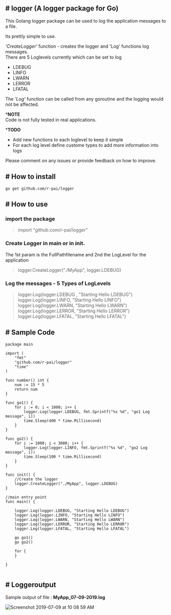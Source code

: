 ## # logger (A logger package for Go)

This Golang logger package can be used to log the application messages to a file.

Its prettly simple to use. 

*'CreateLogger'* function - creates the logger and 'Log' functions log messages.   
There are 5 Loglevels currently which can be set to log 
- LDEBUG 
- LINFO 
- LWARN
- LERROR
- LFATAL

The *'Log'* function can be called from any goroutine and the logging would not be affected.  

***NOTE**  
    Code is not fully tested in real applications.
 
***TODO**  
- Add new functions to each loglevel to keep it simple  
- For each log level define custome types to add more information into logs  

Please comment on any issues or provide feedback on how to improve.  

## # How to install
```
go get github.com/r-pai/logger
```

## # How to use

### import the package

>import "github.com/r-pai/logger"

### Create Logger in main or in init.  
The 1st param is the FullPathfilename and 2nd the LogLevel for the application

>logger.CreateLogger("./MyApp", logger.LDEBUG)

### Log the messages - 5 Types of LogLevels 

>logger.Log(logger.LDEBUG , "Starting Hello LDEBUG")  
>logger.Log(logger.LINFO, "Starting Hello LINFO")  
>logger.Log(logger.LWARN, "Starting Hello LWARN")  
>logger.Log(logger.LERROR, "Starting Hello LERROR")  
>logger.Log(logger.LFATAL, "Starting Hello LFATAL")  


## # Sample Code
```golang
package main

import (
	"fmt"
	"github.com/r-pai/logger"
	"time"
)

func number() int {
	num := 15 * 5
	return num
}

func go1() {
	for i := 0; i < 1000; i++ {
		logger.Log(logger.LDEBUG, fmt.Sprintf("%s %d", "go1 Log message", i))
		time.Sleep(400 * time.Millisecond)
	}
}

func go2() {
	for i := 1000; i < 3000; i++ {
		logger.Log(logger.LINFO, fmt.Sprintf("%s %d", "go2 Log message", i))
		time.Sleep(100 * time.Millisecond)
	}
}

func init() {
	//Create the logger
	logger.CreateLogger("./MyApp", logger.LDEBUG)
}

//main entry point
func main() {

	logger.Log(logger.LDEBUG, "Starting Hello LDEBUG")
	logger.Log(logger.LINFO, "Starting Hello LINFO")
	logger.Log(logger.LWARN, "Starting Hello LWARN")
	logger.Log(logger.LERROR, "Starting Hello LERROR")
	logger.Log(logger.LFATAL, "Starting Hello LFATAL")

	go go1()
	go go2()

	for {
	}

}


```
## # Loggeroutput

Sample output of file : **MyApp_07-09-2019.log**


![Screenshot 2019-07-09 at 10 08 59 AM](https://user-images.githubusercontent.com/33278265/60861025-81bb9a00-a236-11e9-8697-a8e330dfd0f0.png)





